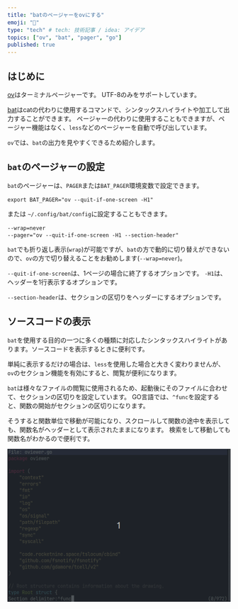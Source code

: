 ```yaml
---
title: "batのページャーをovにする"
emoji: "📘"
type: "tech" # tech: 技術記事 / idea: アイデア
topics: ["ov", "bat", "pager", "go"]
published: true
---
```


## はじめに

[ov](https://github.com/noborus/ov)はターミナルページャーです。
UTF-8のみをサポートしています。

[bat](https://github.com/sharkdp/bat)はcatの代わりに使用するコマンドで、シンタックスハイライトや加工して出力することができます。
ページャーの代わりに使用することもできますが、ページャー機能はなく、`less`などのページャーを自動で呼び出しています。

`ov`では、`bat`の出力を見やすくできるため紹介します。

## `bat`のページャーの設定

`bat`のページャーは、`PAGER`または`BAT_PAGER`環境変数で設定できます。

```console
export BAT_PAGER="ov --quit-if-one-screen -H1"
```

または `~/.config/bat/config`に設定することもできます。

```console
--wrap=never
--pager="ov --quit-if-one-screen -H1 --section-header"
```

`bat`でも折り返し表示(`wrap`)が可能ですが、`bat`の方で動的に切り替えができないので、`ov`の方で切り替えることをお勧めします(`--wrap=never`)。

`--quit-if-one-screen`は、1ページの場合に終了するオプションです。
`-H1`は、ヘッダーを1行表示するオプションです。

`--section-header`は、セクションの区切りをヘッダーにするオプションです。

## ソースコードの表示

`bat`を使用する目的の一つに多くの種類に対応したシンタックスハイライトがあります。ソースコードを表示するときに便利です。

単純に表示するだけの場合は、`less`を使用した場合と大きく変わりませんが、`ov`のセクション機能を有効にすると、閲覧が便利になります。

`bat`は様々なファイルの閲覧に使用されるため、起動後にそのファイルに合わせて、セクションの区切りを設定しています。
GO言語では、`^func`を設定すると、関数の開始がセクションの区切りになります。

そうすると関数単位で移動が可能になり、スクロールして関数の途中を表示しても、関数名がヘッダーとして表示されたままになります。
検索をして移動しても関数名がわかるので便利です。

![source-section](/images/source-section.gif)
